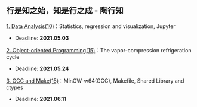 ## 行是知之始，知是行之成 - 陶行知

[1. Data Analysis(10)](./P1)：Statistics, regression and visualization, Jupyter 

* Deadline: **2021.05.03**

[2. Object-oriented Programming(15)](./P2)：The vapor-compression refrigeration cycle 

* Deadline: **2021.05.24**

[3. GCC and Make(15)](./P3)：MinGW-w64(GCC), Makefile, Shared Library and ctypes

* Deadline: **2021.06.11**
